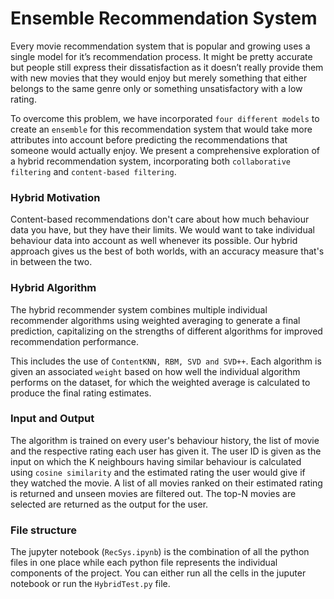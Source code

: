 # Ensemble Recommendation System

Every movie recommendation system that is popular and growing uses a single model for it’s recommendation process. It might be pretty accurate but people still express their dissatisfaction as it doesn’t really provide them with new movies that they would enjoy but merely something that either belongs to the same genre only or something unsatisfactory with a low rating.

To overcome this problem, we have incorporated `four different models` to create an `ensemble` for this recommendation system that would take more attributes into account before predicting the recommendations that someone would actually enjoy. We present a comprehensive exploration of a hybrid recommendation system, incorporating both `collaborative filtering` and `content-based filtering`.

### Hybrid Motivation

Content-based recommendations don't care about how much behaviour data you have, but they have their limits. We would want to take individual behaviour data into account as well whenever its possible. Our hybrid approach gives us the best of both worlds, with an accuracy measure that's in between the two.

### Hybrid Algorithm

The hybrid recommender system combines multiple individual recommender algorithms using weighted averaging to generate a final prediction, capitalizing on the strengths of different algorithms for improved recommendation performance.

This includes the use of `ContentKNN, RBM, SVD and SVD++`. Each algorithm is given an associated `weight` based on how well the individual algorithm performs on the dataset, for which the weighted average is calculated to produce the final rating estimates.

### Input and Output

The algorithm is trained on every user's behaviour history, the list of movie and the respective rating each user has given it. The user ID is given as the input on which the K neighbours having similar behaviour is calculated using `cosine similarity` and the estimated rating the user would give if they watched the movie. A list of all movies ranked on their estimated rating is returned and unseen movies are filtered out. The top-N movies are selected are returned as the output for the user.

### File structure

The jupyter notebook (`RecSys.ipynb`) is the combination of all the python files in one place while each python file represents the individual components of the project. You can either run all the cells in the juputer notebook or run the `HybridTest.py` file.
